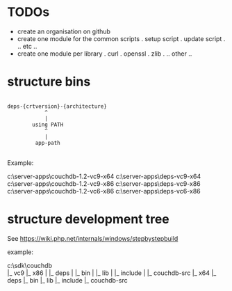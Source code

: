 # TODOs
- create an organisation on github
- create one module for the common scripts
  . setup script
  . update script
  . .. etc ..
- create one module per library
  . curl
  . openssl
  . zlib
  . .. other ..

# structure bins
<pre>
<code>
deps-{crtversion}-{architecture}
            ^
            |
        using PATH
            ^
            |
         app-path
</code>
</pre>

Example:

c:\server-apps\couchdb-1.2-vc9-x64
c:\server-apps\deps-vc9-x64
c:\server-apps\couchdb-1.2-vc9-x86
c:\server-apps\deps-vc9-x86
c:\server-apps\couchdb-1.2-vc6-x86
c:\server-apps\deps-vc6-x86


# structure development tree

See https://wiki.php.net/internals/windows/stepbystepbuild

example:

c:\sdk\couchdb\
        |_ vc9
           |_ x86
           | |_ deps
           | |_ bin
           | |_ lib
           | |_ include
           | |_ couchdb-src
           |_ x64
             |_ deps
             |_ bin
             |_ lib
             |_ include
             |_ couchdb-src
